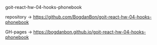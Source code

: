 goit-react-hw-04-hooks-phonebook

repository -> https://github.com/BogdanBon/goit-react-hw-04-hooks-phonebook

GH-pages -> https://bogdanbon.github.io/goit-react-hw-04-hooks-phonebook
